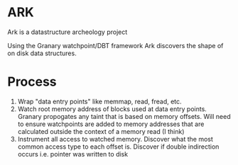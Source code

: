 ARK
=================

Ark is a datastructure archeology project

Using the Granary watchpoint/DBT framework Ark discovers the shape of on disk data structures.

Process
=================
1. Wrap "data entry points" like memmap, read, fread, etc.
2. Watch root memory address of blocks used at data entry points. Granary propogates any taint that is based on memory offsets. Will need to ensure watchpoints are added to memory addresses that are calculated outside the context of a memory read (I think)
3. Instrument all access to watched memory. Discover what the most common access type to each offset is. Discover if double indirection occurs i.e. pointer was written to disk 
